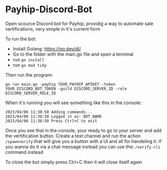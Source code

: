 # Payhip-Discord-Bot
Open scource Discord bot for Payhip, providig a way to automate sale vertifications, very simple in it's current form

To run the bot:
 - Install Golang: https://go.dev/dl/
 - Go to the folder with the main.go file and open a terminal
 - run ```go install```
 - run ```go mod tidy```

Then run the program:

```go run main.go -payhip YOUR_PAYHIP_APIKEY -token YOUR_DISCORD_BOT_TOKEN -guild DISCORD_SERVER_ID -role DISCORD_SERVER_ROLE_ID```

When it's running you will see something like this in the console:

```
2023/04/06 11:38:50 Adding commands...
2023/04/06 11:38:50 Logged in as: BOT_NAME
2023/04/06 11:38:50 Press Ctrl+C to exit
```

Once you see that in the console, your ready to go to your server and add the vertification button.
Create a text channel and run the action ```/spawnverify``` that will give you a button with a UI and all for handeling it.
If you wanna do it via a chat message instead you can use the: ```/verify-cli``` command instead

To close the bot simply press Ctrl+C then it will close itself again
